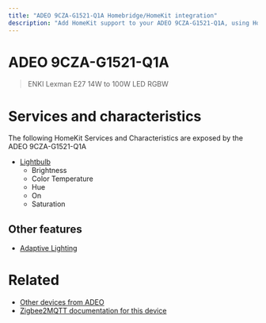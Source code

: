 ```yaml
---
title: "ADEO 9CZA-G1521-Q1A Homebridge/HomeKit integration"
description: "Add HomeKit support to your ADEO 9CZA-G1521-Q1A, using Homebridge, Zigbee2MQTT and homebridge-z2m."
---
```

<!---
This file has been GENERATED using src/docgen/docgen.ts
DO NOT EDIT THIS FILE MANUALLY!
-->
# ADEO 9CZA-G1521-Q1A
> ENKI Lexman E27 14W to 100W LED RGBW


# Services and characteristics
The following HomeKit Services and Characteristics are exposed by
the ADEO 9CZA-G1521-Q1A

* [Lightbulb](../../light.md)
  * Brightness
  * Color Temperature
  * Hue
  * On
  * Saturation


## Other features
* [Adaptive Lighting](../../light.md)


# Related
* [Other devices from ADEO](../index.md#adeo)
* [Zigbee2MQTT documentation for this device](https://www.zigbee2mqtt.io/devices/9CZA-G1521-Q1A.html)
